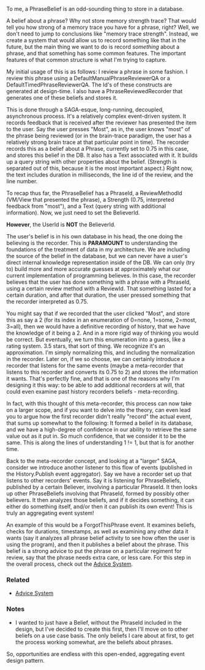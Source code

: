 To me, a PhraseBelief is an odd-sounding thing to store in a database. 

A belief about a phrase? Why not store memory strength trace? That would tell you how strong of a memory trace you have for a phrase, right? Well, we don't need to jump to conclusions like "memory trace strength". Instead, we create a system that would allow us to record something like that in the future, but the main thing we want to do is record _something_ about a phrase, and that something has some common features. The important features of that common structure is what I'm trying to capture.

My initial usage of this is as follows: I review a phrase in some fashion. I review this phrase using a DefaultManualPhraseReviewerQA or a DefaultTimedPhraseReviewerQA. The Id's of these constructs are generated at design-time. I also have a PhraseReviewedRecorder that generates one of these beliefs and stores it. 

This is done through a SAGA-esque, long-running, decoupled, asynchronous process. It's a relatively complex event-driven system. It records feedback that is received after the reviewer has presented the item to the user. Say the user presses "Most", as in, the user knows "most" of the phrase being reviewed (or in the brain-trace paradigm, the user has a relatively strong brain trace at that particular point in time). The recorder records this as a belief about a Phrase, currently set to 0.75 in this case, and stores this belief in the DB. It also has a Text associated with it. It builds up a query string with other properties about the belief. (Strength is separated out of this, because it is the most important aspect.) Right now, the text includes duration in milliseconds, the line id of the review, and the line number.

To recap thus far, the PhraseBelief has a PhraseId, a ReviewMethodId (VM/View that presented the phrase), a Strength (0.75, interpreted feedback from "most"), and a Text (query string with additional information). Now, we just need to set the BelieverId.

**However**, the UserId is **NOT** the BelieverId. 

The user's belief is in his own database in his head, the one doing the believing is the recorder. This is **PARAMOUNT** to understanding the foundations of the treatment of data in my architecture. We are including the source of the belief in the database, but we can never have a user's direct internal knowledge representation inside of the DB. We can only (try to) build more and more accurate guesses at approximately what our current implementation of programming believes. In this case, the recorder believes that the user has done something with a phrase with a PhraseId, using a certain review method with a ReviewId. That something lasted for a certain duration, and after that duration, the user pressed something that the recorder interpreted as 0.75.

You might say that if we recorded that the user clicked "Most", and store this as say a 2 (for its index in an enumeration of 0=none, 1=some, 2=most, 3=all), then we would have a definitive recording of history, that we have the knowledge of it being a 2. And in a more rigid way of thinking you would be correct. But eventually, we turn this enumeration into a guess, like a rating system. 3.5 stars, that sort of thing. We recognize it's an approximation. I'm simply normalizing this, and including the normalization in the recorder. Later on, if we so choose, we can certainly introduce a recorder that listens for the same events (maybe a meta-recorder that listens to this recorder and converts its 0.75 to 2) and stores the information it wants. That's perfectly fine, and that is one of the reasons why I'm designing it this way: to be able to add additional recorders at will, that could even examine past history recorders beliefs - meta-recording.

In fact, with this thought of this meta-recorder, this process can now take on a larger scope, and if you want to delve into the theory, can even lead you to argue how the first recorder didn't really "record" the actual event, that sums up somewhat to the following: It formed a belief in its database, and we have a high-degree of confidence in our ability to retrieve the same value out as it put in. So much confidence, that we consider it to be the same. This is along the lines of understanding 1 != 1, but that is for another time.

Back to the meta-recorder concept, and looking at a "larger" SAGA, consider we introduce another listener to this flow of events (published in the History.Publish event aggregator). Say we have a recorder set up that listens to other recorders' events. Say it is listening for PhraseBeliefs, published by a certain Believer, involving a particular PhraseId. It then looks up other PhraseBeliefs involving that PhraseId, formed by possibly other believers. It then analyzes those beliefs, and if it decides something, it can either do something itself, and/or then it can publish its own event! This is truly an aggregating event system!

An example of this would be a ForgotThisPhrase event. It examines beliefs, checks for durations, timestamps, as well as examining any other data it wants (say it analyzes all phrase belief activity to see how often the user is using the program), and then it publishes a belief about the phrase. This belief is a strong advice to put the phrase on a particular regiment for review, say that the phrase needs extra care, or less care. For this step in the overall process, check out the [Advice System](https://github.com/bill-mybiz/LearnLanguages/wiki/Advice-System).

### Related
* [Advice System](https://github.com/bill-mybiz/LearnLanguages/wiki/Advice-System)

### Notes
* I wanted to just have a Belief, without the PhraseId included in the design, but I've decided to create this first, then I'll move on to other beliefs on a use case basis. The only beliefs I care about at first, to get the process working somewhat, are the beliefs about phrases.

So, opportunities are endless with this open-ended, aggregating event design pattern. 